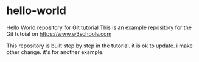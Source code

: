 # hello-world
Hello World repository for Git tutorial
This is an example repository for the Git tutoial on https://www.w3schools.com

This repository is built step by step in the tutorial. 
it is ok to update.
i make other change.
it's for another example.